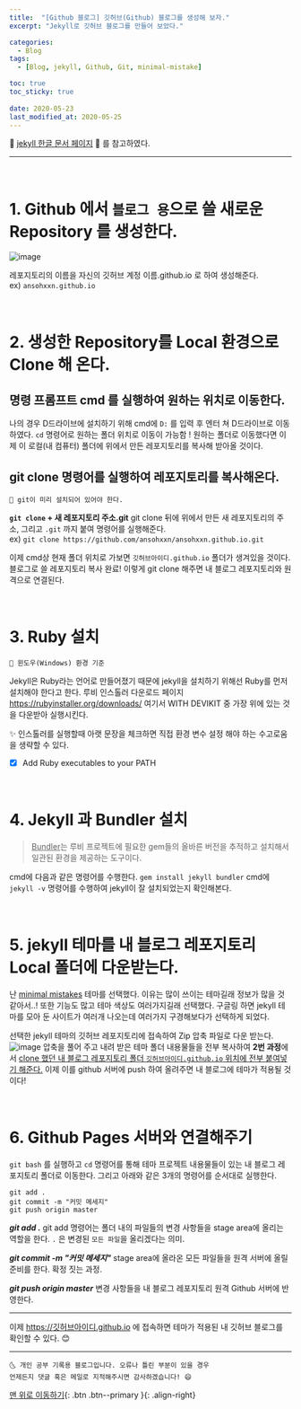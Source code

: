 ```yaml
---
title:  "[Github 블로그] 깃허브(Github) 블로그를 생성해 보자." 
excerpt: "Jekyll로 깃허브 블로그를 만들어 보았다."

categories:
  - Blog
tags:
  - [Blog, jekyll, Github, Git, minimal-mistake]

toc: true
toc_sticky: true
 
date: 2020-05-23
last_modified_at: 2020-05-25
---
```


🎀 [jekyll 한글 문서 페이지](https://jekyllrb-ko.github.io/) 🎀 를 참고하였다.

---
<br>

# 1. Github 에서 `블로그 용`으로 쓸 새로운 Repository 를 생성한다.

![image](https://user-images.githubusercontent.com/42318591/82748040-bd713b00-9dd9-11ea-8c65-4b54676abd1e.png)


레포지토리의 이름을 자신의 깃허브 계정 이름.github.io 로 하여 생성해준다.  
ex) `ansohxxn.github.io`

<br>

# 2. 생성한 Repository를 Local 환경으로 Clone 해 온다.

## 명령 프롬프트 cmd 를 실행하여 원하는 위치로 이동한다.
나의 경우 D드라이브에 설치하기 위해 cmd에 `D:` 를 입력 후 엔터 쳐 D드라이브로 이동하였다.
`cd` 명령어로 원하는 폴더 위치로 이동이 가능함 ! 원하는 폴더로 이동했다면 이제 이 로컬(내 컴퓨터) 폴더에 위에서 만든 레포지토리를 복사해 받아올 것이다.  


## git clone 명령어를 실행하여 레포지토리를 복사해온다.

    🔔 git이 미리 설치되어 있어야 한다. 

**`git clone` + 새 레포지토리 주소.git**
git clone 뒤에 위에서 만든 새 레포지토리의 주소, 그리고 `.git` 까지 붙여 명령어를 실행해준다.  
ex) `git clone https://github.com/ansohxxn/ansohxxn.github.io.git`    

이제 cmd상 현재 폴더 위치로 가보면 `깃허브아이디.github.io` 폴더가 생겨있을 것이다. 블로그로 쓸 레포지토리 복사 완료! 
이렇게 git clone 해주면 내 블로그 레포지토리와 원격으로 연결된다.

<br>

# 3. Ruby 설치

    🔔 윈도우(Windows) 환경 기준

Jekyll은 Ruby라는 언어로 만들어졌기 때문에 jekyll을 설치하기 위해선 Ruby를 먼저 설치해야 한다고 한다.  루비 인스톨러 다운로드 페이지 <https://rubyinstaller.org/downloads/> 여기서 WITH DEVIKIT 중 가장 위에 있는 것을 다운받아 실행시킨다. 
  
✨ 인스톨러를 실행할때 아랫 문장을 체크하면 직접 환경 변수 설정 해야 하는 수고로움을 생략할 수 있다.
- [x] Add Ruby executables to your PATH  

<br>

# 4. Jekyll 과 Bundler 설치 

> <u>Bundler</u>는 루비 프로젝트에 필요한 gem들의 올바른 버전을 추적하고 설치해서 일관된 환경을 제공하는 도구이다.  

cmd에 다음과 같은 명령어를 수행한다. `gem install jekyll bundler`
cmd에 `jekyll -v` 명령어를 수행하여 jekyll이 잘 설치되었는지 확인해본다. 

<br>

# 5. jekyll 테마를 내 블로그 레포지토리 Local 폴더에 다운받는다.

난 [minimal mistakes](https://github.com/mmistakes/minimal-mistakes) 테마를 선택했다. 이유는 많이 쓰이는 테마길래 정보가 많을 것 같아서..! 또한 기능도 많고 테마 색상도 여러가지길래 선택했다. 구글링 하면 jekyll 테마를 모아 둔 사이트가 여러개 나오는데 여러가지 구경해보다가 선택하게 되었다. 

선택한 jekyll 테마의 깃허브 레포지토리에 접속하여 Zip 압축 파일로 다운 받는다. 
![image](https://user-images.githubusercontent.com/42318591/82756872-c41ea300-9e17-11ea-8164-22decb325114.png)
압축을 풀어 주고 내려 받은 테마 폴더 내용물들을 전부 복사하여 **2번 과정**에서 <u>clone 했던 내 블로그 레포지토리 폴더 `깃허브아이디.github.io` 위치에 전부 붙여넣기 해준다.</u> 이제 이를 github 서버에 push 하여 올려주면 내 블로그에 테마가 적용될 것이다!

<br>

# 6. Github Pages 서버와 연결해주기

`git bash` 를 실행하고 `cd` 명령어를 통해 테마 프로젝트 내용물들이 있는 내 블로그 레포지토리 폴더로 이동한다. 그리고 아래와 같은 3개의 명령어를 순서대로 실행한다.
```
git add .
git commit -m "커밋 메세지"
git push origin master
```
***git add .*** git add 명령어는 폴더 내의 파일들의 변경 사항들을 stage area에 올리는 역할을 한다. `.` 은 변경된 `모든 파일`을 올리겠다는 의미. 

***git commit -m "커밋 메세지"*** stage area에 올라온 모든 파일들을 원격 서버에 올릴 준비를 한다. 확정 짓는 과정.

***git push origin master*** 변경 사항들을 내 블로그 레포지토리 원격 Github 서버에 반영한다. 

---
이제 https://깃허브아이디.github.io 에 접속하면 테마가 적용된 내 깃허브 블로그를 확인할 수 있다. 😊 

***
    🌜 개인 공부 기록용 블로그입니다. 오류나 틀린 부분이 있을 경우 
    언제든지 댓글 혹은 메일로 지적해주시면 감사하겠습니다! 😄

[맨 위로 이동하기](#){: .btn .btn--primary }{: .align-right}